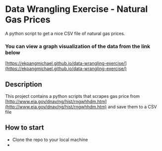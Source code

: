 # Data Wrangling Exercise - Natural Gas Prices

A python script to get a nice CSV file of natural gas prices.

### You can view a graph visualization of the data from the link below

 [https://ekpangmichael.github.io/data-wrangling-exercise/](https://ekpangmichael.github.io/data-wrangling-exercise/)

## Description

This project contains a python scripts that scrapes gas price from [http://www.eia.gov/dnav/ng/hist/rngwhhdm.htm](http://www.eia.gov/dnav/ng/hist/rngwhhdm.htm) and save them to a CSV file
    

## How to start

-   Clone the repo to your local machine
- 